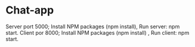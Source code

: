 # Chat-app

Server port 5000; Install NPM packages (npm install), Run server: npm start.
Client por 8000; Install NPM packages (npm install) , Run client: npm start.
